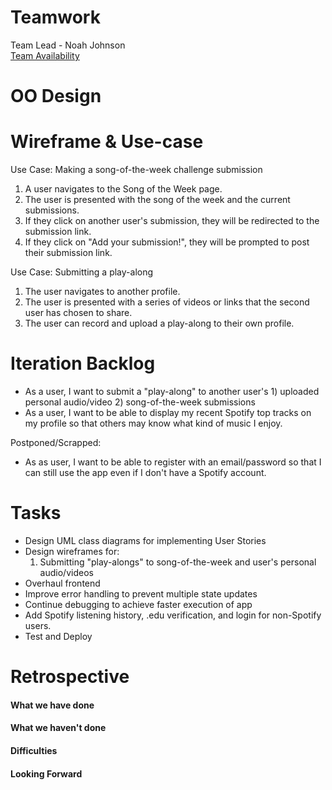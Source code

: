 # Teamwork
Team Lead - Noah Johnson  
[Team Availability](https://www.when2meet.com/?11695597-3PjHf)

# OO Design

# Wireframe & Use-case

Use Case: Making a song-of-the-week challenge submission
1. A user navigates to the Song of the Week page.
2. The user is presented with the song of the week and the current submissions.
3. If they click on another user's submission, they will be redirected to the submission link.
4. If they click on "Add your submission!", they will be prompted to post their submission link.

Use Case: Submitting a play-along
1. The user navigates to another profile.
2. The user is presented with a series of videos or links that the second user has chosen to share.
3. The user can record and upload a play-along to their own profile.

# Iteration Backlog
- As a user, I want to submit a "play-along" to another user's 1) uploaded personal audio/video 2) song-of-the-week submissions
- As a user, I want to be able to display my recent Spotify top tracks on my profile so that others may know what kind of music I enjoy.

Postponed/Scrapped:
- As as user, I want to be able to register with an email/password so that I can still use the app even if I don't have a Spotify account.

# Tasks
- Design UML class diagrams for implementing User Stories
- Design wireframes for:
  1. Submitting "play-alongs" to song-of-the-week and user's personal audio/videos
- Overhaul frontend 
- Improve error handling to prevent multiple state updates
- Continue debugging to achieve faster execution of app
- Add Spotify listening history, .edu verification, and login for non-Spotify users.
- Test and Deploy

# Retrospective
#### What we have done

#### What we haven't done

#### Difficulties

#### Looking Forward
